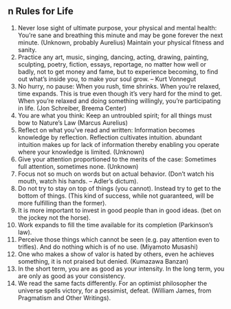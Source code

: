 ## n Rules for Life 

1.  Never lose sight of ultimate purpose, your physical and mental health: You’re sane and breathing this minute and may be gone forever the next minute. (Unknown, probably Aurelius) Maintain your physical fitness and sanity.
2.  Practice any art, music, singing, dancing, acting, drawing, painting, sculpting, poetry, fiction, essays, reportage, no matter how well or badly, not to get money and fame, but to experience becoming, to find out what’s inside you, to make your soul grow. – Kurt Vonnegut
3.  No hurry, no pause: When you rush, time shrinks. When you’re relaxed, time expands. This is true even though it’s very hard for the mind to get. When you’re relaxed and doing something willingly, you’re participating in life. (Jon Schreiber, Breema Center)
4.  You are what you think: Keep an untroubled spirit; for all things must bow to Nature’s Law (Marcus Aurelius)
5.  Reflect on what you’ve read and written: Information becomes knowledge by reflection. Reflection cultivates intuition. abundant intuition makes up for lack of information thereby enabling you operate where your knowledge is limited. (Unknown)
6.  Give your attention proportioned to the merits of the case: Sometimes full attention, sometimes none. (Unknown)
7.  Focus not so much on words but on actual behavior. (Don’t watch his mouth, watch his hands. – Adler’s dictum).
8.  Do not try to stay on top of things (you cannot). Instead try to get to the bottom of things. (This kind of success, while not guaranteed, will be more fulfilling than the former).
9.  It is more important to invest in good people than in good ideas. (bet on the jockey not the horse).
10. Work expands to fill the time available for its completion (Parkinson’s law).
11. Perceive those things which cannot be seen (e.g. pay attention even to trifles). And do nothing which is of no use. (Miyamoto Musashi)
12. One who makes a show of valor is hated by others, even he achieves something, it is not praised but denied. (Kumazawa Banzan)
13. In the short term, you are as good as your intensity. In the long term, you are only as good as your consistency.
14. We read the same facts differently. For an optimist philosopher the universe spells victory, for a pessimist, defeat. (William James, from Pragmatism and Other Writings).